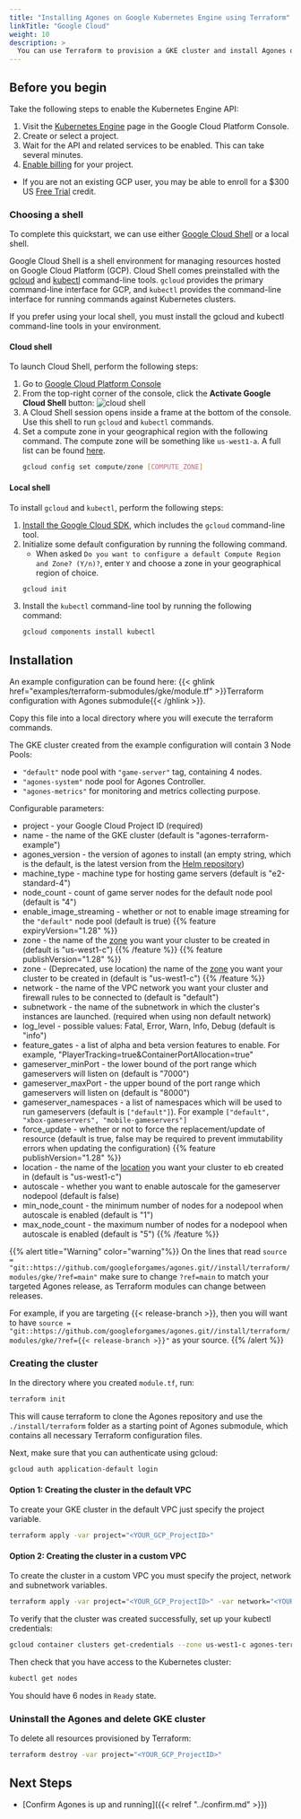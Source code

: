 ```yaml
---
title: "Installing Agones on Google Kubernetes Engine using Terraform"
linkTitle: "Google Cloud"
weight: 10
description: >
  You can use Terraform to provision a GKE cluster and install Agones on it.
---
```


## Before you begin

Take the following steps to enable the Kubernetes Engine API:

1. Visit the [Kubernetes Engine][kubernetes] page in the Google Cloud Platform Console.
1. Create or select a project.
1. Wait for the API and related services to be enabled. This can take several minutes.
1. [Enable billing][billing] for your project.
  * If you are not an existing GCP user, you may be able to enroll for a $300 US [Free Trial][trial] credit.

[kubernetes]: https://console.cloud.google.com/kubernetes/list
[billing]: https://support.google.com/cloud/answer/6293499#enable-billing
[trial]: https://cloud.google.com/free/

### Choosing a shell

To complete this quickstart, we can use either [Google Cloud Shell][cloud-shell] or a local shell.

Google Cloud Shell is a shell environment for managing resources hosted on Google Cloud Platform (GCP). Cloud Shell comes preinstalled with the [gcloud][gcloud] and [kubectl][kubectl] command-line tools. `gcloud` provides the primary command-line interface for GCP, and `kubectl` provides the command-line interface for running commands against Kubernetes clusters.

If you prefer using your local shell, you must install the gcloud and kubectl command-line tools in your environment.

[cloud-shell]: https://cloud.google.com/shell/
[gcloud]: https://cloud.google.com/sdk/gcloud/
[kubectl]: https://kubernetes.io/docs/user-guide/kubectl-overview/

#### Cloud shell

To launch Cloud Shell, perform the following steps:

1. Go to [Google Cloud Platform Console][cloud]
1. From the top-right corner of the console, click the 
   **Activate Google Cloud Shell** button: ![cloud shell](../../../../images/cloud-shell.png)
1. A Cloud Shell session opens inside a frame at the bottom of the console. Use this shell to run `gcloud` and `kubectl` commands.
1. Set a compute zone in your geographical region with the following command. The compute zone will be something like `us-west1-a`. A full list can be found [here][zones].
   ```bash
   gcloud config set compute/zone [COMPUTE_ZONE]
   ```

[cloud]: https://console.cloud.google.com/home/dashboard
[zones]: https://cloud.google.com/compute/docs/regions-zones/#available

#### Local shell

To install `gcloud` and `kubectl`, perform the following steps:

1. [Install the Google Cloud SDK][gcloud-install], which includes the `gcloud` command-line tool.
1. Initialize some default configuration by running the following command.
   * When asked `Do you want to configure a default Compute Region and Zone? (Y/n)?`, enter `Y` and choose a zone in your geographical region of choice.
   ```bash
   gcloud init
   ```
1. Install the `kubectl` command-line tool by running the following command:
   ```bash
   gcloud components install kubectl
   ```

[gcloud-install]: https://cloud.google.com/sdk/docs/quickstarts

## Installation

An example configuration can be found here:
 {{< ghlink href="examples/terraform-submodules/gke/module.tf" >}}Terraform configuration with Agones submodule{{< /ghlink >}}.

Copy this file into a local directory where you will execute the terraform commands.

The GKE cluster created from the example configuration will contain 3 Node Pools:

- `"default"` node pool with `"game-server"` tag, containing 4 nodes.
- `"agones-system"` node pool for Agones Controller.
- `"agones-metrics"` for monitoring and metrics collecting purpose.

Configurable parameters:

- project - your Google Cloud Project ID (required)
- name - the name of the GKE cluster (default is "agones-terraform-example")
- agones_version - the version of agones to install (an empty string, which is the default, is the latest version from the [Helm repository](https://agones.dev/chart/stable))
- machine_type - machine type for hosting game servers (default is "e2-standard-4")
- node_count - count of game server nodes for the default node pool (default is "4") 
- enable_image_streaming - whether or not to enable image streaming for the `"default"` node pool (default is true) 
{{% feature expiryVersion="1.28" %}}
- zone - the name of the [zone](https://cloud.google.com/compute/docs/regions-zones) you want your cluster to be
  created in (default is "us-west1-c")
{{% /feature %}}
{{% feature publishVersion="1.28" %}}
- zone - (Deprecated, use location) the name of the [zone](https://cloud.google.com/compute/docs/regions-zones) you want your cluster to be
  created in (default is "us-west1-c")
{{% /feature %}}
- network - the name of the VPC network you want your cluster and firewall rules to be connected to (default is "default")
- subnetwork - the name of the subnetwork in which the cluster's instances are launched. (required when using non default network)
- log_level - possible values: Fatal, Error, Warn, Info, Debug (default is "info")
- feature_gates - a list of alpha and beta version features to enable. For example, "PlayerTracking=true&ContainerPortAllocation=true"
- gameserver_minPort - the lower bound of the port range which gameservers will listen on (default is "7000")
- gameserver_maxPort - the upper bound of the port range which gameservers will listen on (default is "8000")
- gameserver_namespaces - a list of namespaces which will be used to run gameservers (default is `["default"]`). For example `["default", "xbox-gameservers", "mobile-gameservers"]`
- force_update - whether or not to force the replacement/update of resource (default is true, false may be required to prevent immutability errors when updating the configuration)
{{% feature publishVersion="1.28" %}}
- location - the name of the [location](https://cloud.google.com/compute/docs/regions-zones) you want your cluster  to eb created in (default is "us-west1-c")
- autoscale - whether you want to enable autoscale for the gameserver nodepool (default is false)
- min_node_count - the minimum number of nodes for a nodepool when autoscale is enabled (default is "1")
- max_node_count - the maximum number of nodes for a nodepool when autoscale is enabled (default is "5")
{{% /feature %}}

{{% alert title="Warning" color="warning"%}}
On the lines that read `source = "git::https://github.com/googleforgames/agones.git//install/terraform/modules/gke/?ref=main"`
make sure to change `?ref=main` to match your targeted Agones release, as Terraform modules can change between
releases.

For example, if you are targeting {{< release-branch >}}, then you will want to have 
`source = "git::https://github.com/googleforgames/agones.git//install/terraform/modules/gke/?ref={{< release-branch >}}"`
as your source.
{{% /alert %}}

### Creating the cluster

In the directory where you created `module.tf`, run:
```bash
terraform init
```

This will cause terraform to clone the Agones repository and use the `./install/terraform` folder as a starting point of
Agones submodule, which contains all necessary Terraform configuration files.

Next, make sure that you can authenticate using gcloud:
```bash
gcloud auth application-default login
```
#### Option 1: Creating the cluster in the default VPC
To create your GKE cluster in the default VPC just specify the project variable.

```bash
terraform apply -var project="<YOUR_GCP_ProjectID>"
```

#### Option 2: Creating the cluster in a custom VPC
To create the cluster in a custom VPC you must specify the project, network and subnetwork variables.

```bash
terraform apply -var project="<YOUR_GCP_ProjectID>" -var network="<YOUR_NETWORK_NAME>" -var subnetwork="<YOUR_SUBNETWORK_NAME>"
```

To verify that the cluster was created successfully, set up your kubectl credentials:
```bash
gcloud container clusters get-credentials --zone us-west1-c agones-terraform-example
```

Then check that you have access to the Kubernetes cluster:
```bash
kubectl get nodes
```

You should have 6 nodes in `Ready` state.

### Uninstall the Agones and delete GKE cluster

To delete all resources provisioned by Terraform:
```bash
terraform destroy -var project="<YOUR_GCP_ProjectID>"
```

## Next Steps

- [Confirm Agones is up and running]({{< relref "../confirm.md" >}})
